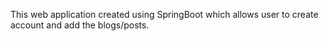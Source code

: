 This web application created using SpringBoot which allows user to create account and add the blogs/posts.
